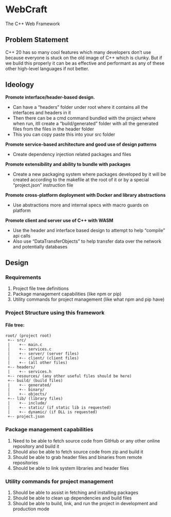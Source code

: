 # WebCraft
The C++ Web Framework

## Problem Statement

C++ 20 has so many cool features which many developers don’t use because everyone is stuck on the old image of C++ which is clunky. But if we build this properly it can be as effective and performant as any of these other high-level languages if not better.


## Ideology

**Promote interface/header-based design.**
 - Can have a “headers” folder under root where it contains all the interfaces and headers in it
 - Then there can be a cmd command bundled with the project where when run, itll create a “build/generated” folder with all the generated files from the files in the header folder
 - This you can copy paste this into your src folder
   
**Promote service-based architecture and good use of design patterns**
 - Create dependency injection related packages and files
   
**Promote extensibility and ability to bundle with packages**
 - Create a new packaging system where packages developed by it will be created according to the makefile at the root of it or by a special “project.json” instruction file
   
**Promote cross-platform deployment with Docker and library abstractions**
 - Use abstractions more and internal specs with macro guards on platform
   
**Promote client and server use of C++ with WASM**
 - Use the header and interface based design to attempt to help “compile” api calls
 - Also use “DataTransferObjects” to help transfer data over the network and potentially databases

## Design

### Requirements

1. Project file tree definitions
2. Package management capabilities (like npm or pip)
3. Utility commands for project management (like what npm and pip have)

### Project Structure using this framework
#### File tree:
```
root/ (project root)
 +-- src/
 |    +-- main.c
 |    +-- services.c
 |    +-- server/ (server files)
 |    +-- client/ (client files)
 |    +-- (all other files)
 +-- headers/
 |    +-- services.h
 +-- resources/ (any other useful files should be here)
 +-- build/ (build files)
 |    +-- generated/
 |    +-- binary/
 |    +-- objects/
 +-- lib/ (library files)
 |    +-- include/
 |    +-- static/ (if static lib is requested)
 |    +-- dynamic/ (if DLL is requested)
 +-- project.json
```

### Package management capabilities

1. Need to be able to fetch source code from GitHub or any other online repository and build it
2. Should also be able to fetch source code from zip and build it
3. Should be able to grab header files and binaries from remote repositories
4. Should be able to link system libraries and header files


### Utility commands for project management

1. Should be able to assist in fetching and installing packages
2. Should be able to clean up dependencies and build files
3. Should be able to build, link, and run the project in development and production mode





